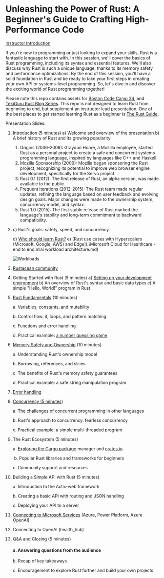 # Unleashing the Power of Rust: A Beginner's Guide to Crafting High-Performance Code

[Instructor Introduction](https://www.paulswider.com/)

If you're new to programming or just looking to expand your skills, Rust is a fantastic language to start with. In this session, we'll cover the basics of Rust programming, including its syntax and essential features. We'll also discuss why Rust is such a unique language, thanks to its memory safety and performance optimizations. By the end of this session, you'll have a solid foundation in Rust and be ready to take your first steps in creating your own API or systems-level programming. So, let's dive in and discover the exciting world of Rust programming together!

Please note this repo contains assets for [Boston Code Camp 34](https://www.bostoncodecamp.com/CC34/Sessions), and [TekiGuru Rust Blog Series](https://tekkigurus.com/). This repo is not designed to learn Rust from beginning to end, but supplement an instructor lead presentation. One of the best places to get started learning Rust as a beginner is [The Rust Guide](https://doc.rust-lang.org/book/ch00-00-introduction.html).

Presentation Slides:

1. Introduction (5 minutes) 
   a)	Welcome and overview of the presentation 
   b)	A brief history of Rust and its growing popularity 

   1.	Origins (2006-2009): Graydon Hoare, a Mozilla employee, started Rust as a personal project to create a safe and concurrent systems programming language, inspired by languages like C++ and Haskell.
   2.	Mozilla Sponsorship (2009): Mozilla began sponsoring the Rust project, recognizing its potential to improve web browser engine development, specifically for the Servo project.
   3.	Rust 0.1 (2012): The first release of Rust, an alpha version, was made available to the public.
   4.	Frequent Iterations (2012-2015): The Rust team made regular updates, refining the language based on user feedback and evolving design goals. Major changes were made to the ownership system, concurrency model, and syntax.
   5.	Rust 1.0 (2015): The first stable release of Rust marked the language's stability and long-term commitment to backward compatibility.

2. c)	Rust's goals: safety, speed, and concurrency 

   d)	[Who should learn Rust?](https://doc.rust-lang.org/book/ch00-00-introduction.html)
   e)	[Rust use cases with Hyperscalers (Microsoft, Google, AWS) and Edge](.\Microsoft Cloud for Healthcare - end to end mlai workload architecture.md)	

   ![Workloads](https://learn.microsoft.com/en-us/industry/healthcare/architecture/media/ra_healthcare_end-to-end_workloads_with_fhir_based_phi.png#lightbox)

   

3. [Rustacean community](https://rustacean-station.org/)

4. Getting Started with Rust (5 minutes) 
   a)	[Setting up your development environment](https://doc.rust-lang.org/book/ch01-01-installation.html) 
   b)	An overview of Rust's syntax and basic data types 
   c)	A simple "Hello, World!" program in Rust

5. [Rust Fundamentals](https://doc.rust-lang.org/book/ch03-00-common-programming-concepts.html) (10 minutes) 

   a. Variables, constants, and mutability 

   b. Control flow: if, loops, and pattern matching 

   c. Functions and error handling 

   d. Practical example: [a number guessing game](https://doc.rust-lang.org/book/ch02-00-guessing-game-tutorial.html)

1. [Memory Safety and Ownership](https://doc.rust-lang.org/book/ch04-01-what-is-ownership.html) (10 minutes) 

   a. Understanding Rust's ownership model 

   b. Borrowing, references, and slices 

   c. The benefits of Rust's memory safety guarantees 

   d. Practical example: a safe string manipulation program

2. [Error handling](https://doc.rust-lang.org/book/ch09-00-error-handling.html) 

3. [Concurrency (5 minutes](https://doc.rust-lang.org/book/ch16-00-concurrency.html)) 

   a. The challenges of concurrent programming in other languages 

   b. Rust's approach to concurrency: fearless concurrency 

   c. Practical example: a simple multi-threaded program

4. The Rust Ecosystem (5 minutes) 

   a. [Exploring the Cargo package](https://doc.rust-lang.org/book/ch14-00-more-about-cargo.html) manager and [crates.io](https://crates.io/) 

   ​	b. Popular Rust libraries and frameworks for beginners 

   c. Community support and resources

5. Building a Simple API with Rust (5 minutes) 

   a. Introduction to the Actix-web framework 

   b. Creating a basic API with routing and JSON handling 

   c. Deploying your API to a server

6. [Connecting to Microsoft Services](X:\code\rust_code_camp\rust-and-power-platform.md) (Azure, Power Platform, Azure OpenAI)

7. Connecting to OpenAI (health_hub)

8. Q&A and Closing (5 minutes) 

   #### a. Answering questions from the audience 

   b. Recap of key takeaways 

   c. Encouragement to explore Rust further and build your own projects

